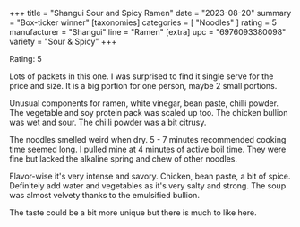 +++
title = "Shangui Sour and Spicy Ramen"
date = "2023-08-20"
summary = "Box-ticker winner"
[taxonomies]
categories = [ "Noodles" ]
rating = 5
manufacturer = "Shangui"
line = "Ramen"
[extra]
upc = "6976093380098"
variety = "Sour & Spicy"
+++

Rating: 5

Lots of packets in this one.
I was surprised to find it single serve for the price and size.
It is a big portion for one person, maybe 2 small portions.

Unusual components for ramen, white vinegar, bean paste, chilli powder.
The vegetable and soy protein pack was scaled up too.
The chicken bullion was wet and sour.
The chilli powder was a bit citrusy.

The noodles smelled weird when dry.
5 - 7 minutes recommended cooking time seemed long.
I pulled mine at 4 minutes of active boil time.
They were fine but lacked the alkaline spring and chew of other noodles.

Flavor-wise it's very intense and savory.
Chicken, bean paste, a bit of spice.
Definitely add water and vegetables as it's very salty and strong.
The soup was almost velvety thanks to the emulsified bullion.

The taste could be a bit more unique but there is much to like here.
